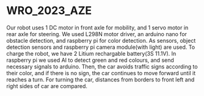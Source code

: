 # WRO_2023_AZE

Our robot uses 1 DC motor in front axle for mobility, and 1 servo motor in rear axle for steering. We used L298N motor driver, an arduino nano for obstacle detection, and raspberry pi for color detection. As sensors, object detection sensors and raspberry pi camera module(with light) are used. To charge the robot, we have 2 Litium rechargable battery(3S 11.1V).
In raspberry pi we used AI to detect green and red colours, and send necessary signals to arduino. Then, the car avoids traffic signs according to their color, and if there is no sign, the car continues to move forward until it reaches a turn. For turning the car, distances from borders to front left and right sides of car are compared.
